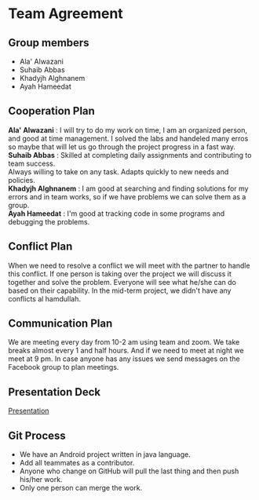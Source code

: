 # Team Agreement

## Group members
* Ala' Alwazani  
* Suhaib Abbas  
* Khadyjh Alghnanem  
* Ayah Hameedat  

## Cooperation Plan
**Ala' Alwazani** : I will try to do my work on time, I am an organized person, and good at time management. I solved the labs and handeled many erros so maybe that will let us go through the project progress in a fast way.  
**Suhaib Abbas** : Skilled at completing daily assignments and contributing to team success.  
Always willing to take on any task. Adapts quickly to new needs and policies.   
**Khadyjh Alghnanem** : I am good at searching and finding solutions for my errors and in team works, so if we have problems we can solve them as a group.    
**Ayah Hameedat** : I'm good at tracking code in some programs and debugging the problems.  
  
## Conflict Plan
When we need to resolve a conflict we will meet with the partner to handle this conflict. If one person is taking over the project we will discuss it together and solve the problem. Everyone will see what he/she can do based on their capability. In the mid-term project, we didn't have any conflicts al hamdullah.   

## Communication Plan
We are meeting every day from 10-2 am using team and zoom. We take breaks almost every 1 and half hours. And if we need to meet at night we meet at 9 pm. In case anyone has any issues we send messages on the Facebook group to plan meetings.   
  
## Presentation Deck
[Presentation](https://docs.google.com/presentation/d/1rQKIOtOEu-E-HRGrr9mabSWzh6diHPu5f_MPV4w09dU/edit#slide=id.g123ce4aae48_0_4)  

## Git Process
* We have an Android project written in java language.  
* Add all teammates as a contributor.    
* Anyone who change on GitHub will pull the last thing and then push his/her work.   
* Only one person can merge the work.  
